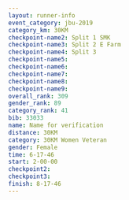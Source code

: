 ```yaml
---
layout: runner-info 
event_category: jbu-2019 
category_km: 30KM 
checkpoint-name2: Split 1 SMK 
checkpoint-name3: Split 2 E Farm 
checkpoint-name4: Split 3 
checkpoint-name5: 
checkpoint-name6: 
checkpoint-name7: 
checkpoint-name8: 
checkpoint-name9: 
overall_rank: 309
gender_rank: 89
category_rank: 41
bib: 33033
name: Name for verification
distance: 30KM
category: 30KM Women Veteran
gender: Female
time: 6-17-46
start: 2-00-00
checkpoint2: 
checkpoint3: 
finish: 8-17-46
---
```

